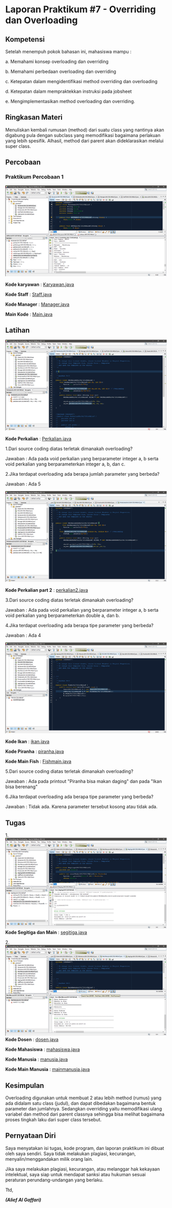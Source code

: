 # Laporan Praktikum #7 - Overriding dan Overloading

## Kompetensi

Setelah menempuh pokok bahasan ini, mahasiswa mampu :

a.	Memahami konsep overloading dan overriding

b.	Memahami perbedaan overloading dan overriding

c.	Ketepatan dalam mengidentifikasi method overriding dan overloading

d.	Ketepatan dalam mempraktekkan instruksi pada jobsheet

e.	Mengimplementasikan method overloading dan overriding.


## Ringkasan Materi
Menuliskan kembali rumusan (method) dari suatu class yang nantinya akan digabung pula dengan subclass yang memodifikasi bagaimana perlakuan yang lebih spesifik. Alhasil, method dari parent akan dideklarasikan melalui super class.


## Percobaan

### Praktikum Percobaan 1

![screenshot](img7/Praktikum/praktikum1.png)

**Kode karyawan** : [Karyawan.java](../../src/7_Overriding_dan_Overloading/Praktikum/Karyawan1841720149Alief.java)

**Kode Staff** : [Staff.java](../../src/7_Overriding_dan_Overloading/Praktikum/Staff1841720149Alief.java)

**Kode Manager** : [Manager.java](../../src/7_Overriding_dan_Overloading/Praktikum1/Manager1841720149Alief.java)

**Main Kode** : [Main.java](../../src/7_Overriding_dan_Overloading/Praktikum1/Utama1841720149Alief.java)

## Latihan
![screenshot](img7/Latihan/latihan1.png)

**Kode Perkalian** : [Perkalian.java](../../src/7_Overriding_dan_Overloading/Latihan/Perkalianku1841720149Alief.java)

1.Dari source coding diatas terletak dimanakah overloading?

Jawaban : Ada pada void perkalian yang berparameter integer a, b serta void perkalian yang berparameterkan integer a, b, dan c.

2.Jika terdapat overloading ada berapa jumlah parameter yang berbeda?

Jawaban : Ada 5

![screenshot](img7/Latihan/latihan2.png)

**Kode Perkalian part 2** : [perkalian2.java](../../src/7_Overriding_dan_Overloading/Latihan/PerkaliankuPart21841720149Alief.java)

3.Dari source coding diatas terletak dimanakah overloading?

Jawaban : Ada pada void perkalian yang berparameter integer a, b serta void perkalian yang berparameterkan double a, dan b.

4.Jika terdapat overloading ada berapa tipe parameter yang berbeda?

Jawaban : Ada 4

![screenshot](img7/Latihan/latihan3.png)

**Kode Ikan** : [ikan.java](../../src/7_Overriding_dan_Overloading/Latihan/Ikan1841720149Alief.java)

**Kode Piranha** : [piranha.java](../../src/7_Overriding_dan_Overloading/Latihan/Piranha1841720149Alief.java)

**Kode Main Fish** : [Fishmain.java](../../src/7_Overriding_dan_Overloading/Latihan/Fish1841720149Alief.java)


5.Dari source coding diatas terletak dimanakah overloading?

Jawaban : Ada pada printout "Piranha bisa makan daging" dan pada "Ikan bisa berenang"

6.Jika terdapat overloading ada berapa tipe parameter yang berbeda?

Jawaban : Tidak ada. Karena parameter tersebut kosong atau tidak ada.

## Tugas

1.![screenshot](img7/Tugas/tugas1.png)
**Kode Segitiga dan Main** : [segitiga.java](../../src/7_Overriding_dan_Overloading/Tugas/Segitiga1841720149Alief.java)

2.![screenshot](img7/Tugas/tugas2.png)
**Kode Dosen** : [dosen.java](../../src/7_Overriding_dan_Overloading/Tugas/Dosen1841720148Alief.java)

**Kode Mahasiswa** : [mahasiswa.java](../../src/7_Overriding_dan_Overloading/Tugas/Mahasiswa1841720149Alief.java)

**Kode Manusia** : [manusia.java](../../src/7_Overriding_dan_Overloading/Tugas/Manusia1841720149Alief.java)

**Kode Main Manusia** : [mainmanusia.java](../../src/7_Overriding_dan_Overloading/Tugas/MainManusia1841720149Alief.java)

## Kesimpulan

Overloading digunakan untuk membuat 2 atau lebih method (rumus) yang ada didalam satu class (judul), dan dapat dibedakan bagaimana bentuk parameter dan jumlahnya. Sedangkan overriding yaitu memodifikasi ulang variabel dan method dari parent classnya sehingga bisa melihat bagaimana proses tingkah laku dari super class tersebut.

## Pernyataan Diri

Saya menyatakan isi tugas, kode program, dan laporan praktikum ini dibuat oleh saya sendiri. Saya tidak melakukan plagiasi, kecurangan, menyalin/menggandakan milik orang lain.

Jika saya melakukan plagiasi, kecurangan, atau melanggar hak kekayaan intelektual, saya siap untuk mendapat sanksi atau hukuman sesuai peraturan perundang-undangan yang berlaku.

Ttd,

***(Alief Al Gaffari)***
